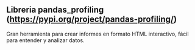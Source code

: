 ## Libreria pandas_profiling (https://pypi.org/project/pandas-profiling/)

Gran herramienta para crear informes en formato HTML interactivo, fácil para entender y analizar datos.

